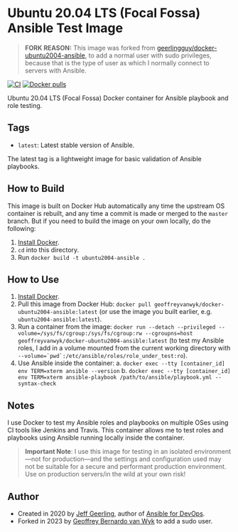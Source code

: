 # Ubuntu 20.04 LTS (Focal Fossa) Ansible Test Image

> **FORK REASON:** This image was forked from [geerlingguy/docker-ubuntu2004-ansible](https://github.com/geerlingguy/docker-ubuntu2004-ansible),
> to add a normal user with sudo privileges, because that is the type of user as
> which I normally connect to servers with Ansible.

[![CI](https://github.com/geoffreyvanwyk/docker-ubuntu2004-ansible/workflows/Build/badge.svg?branch=master&event=push)](https://github.com/geoffreyvanwyk/docker-ubuntu2004-ansible/actions?query=workflow%3ABuild) [![Docker pulls](https://img.shields.io/docker/pulls/geoffreyvanwyk/docker-ubuntu2004-ansible)](https://hub.docker.com/r/geoffreyvanwyk/docker-ubuntu2004-ansible/)

Ubuntu 20.04 LTS (Focal Fossa) Docker container for Ansible playbook and role testing.

## Tags

- `latest`: Latest stable version of Ansible.

The latest tag is a lightweight image for basic validation of Ansible playbooks.

## How to Build

This image is built on Docker Hub automatically any time the upstream OS container is rebuilt, and any time a commit is made or merged to the `master` branch. But if you need to build the image on your own locally, do the following:

  1. [Install Docker](https://docs.docker.com/install/).
  2. `cd` into this directory.
  3. Run `docker build -t ubuntu2004-ansible .`

## How to Use

  1. [Install Docker](https://docs.docker.com/engine/installation/).
  2. Pull this image from Docker Hub: `docker pull geoffreyvanwyk/docker-ubuntu2004-ansible:latest` (or use the image you built earlier, e.g. `ubuntu2004-ansible:latest`).
  3. Run a container from the image: `docker run --detach --privileged --volume=/sys/fs/cgroup:/sys/fs/cgroup:rw --cgroupns=host geoffreyvanwyk/docker-ubuntu2004-ansible:latest` (to test my Ansible roles, I add in a volume mounted from the current working directory with ``--volume=`pwd`:/etc/ansible/roles/role_under_test:ro``).
  4. Use Ansible inside the container:
    a. `docker exec --tty [container_id] env TERM=xterm ansible --version`
    b. `docker exec --tty [container_id] env TERM=xterm ansible-playbook /path/to/ansible/playbook.yml --syntax-check`

## Notes

I use Docker to test my Ansible roles and playbooks on multiple OSes using CI tools like Jenkins and Travis. This container allows me to test roles and playbooks using Ansible running locally inside the container.

> **Important Note**: I use this image for testing in an isolated environment—not for production—and the settings and configuration used may not be suitable for a secure and performant production environment. Use on production servers/in the wild at your own risk!

## Author

- Created in 2020 by [Jeff Geerling](https://www.jeffgeerling.com/), author of [Ansible for DevOps](https://www.ansiblefordevops.com/).
- Forked in 2023 by [Geoffrey Bernardo van Wyk](https://geoffreyvanwyk.dev) to add a sudo user.
